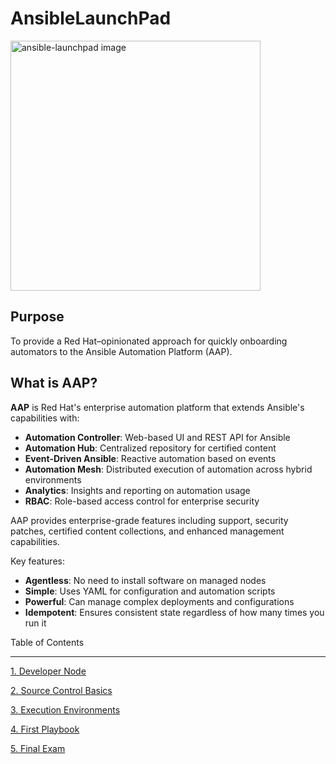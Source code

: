 # AnsibleLaunchPad

<img src="images/ansible-launchpad.png" alt="ansible-launchpad image" width="400" height="400">

## Purpose

To provide a Red Hat–opinionated approach for quickly onboarding automators to the Ansible Automation Platform (AAP).

## What is AAP?

**AAP** is Red Hat's enterprise automation platform that extends Ansible's capabilities with:

- **Automation Controller**: Web-based UI and REST API for Ansible
- **Automation Hub**: Centralized repository for certified content
- **Event-Driven Ansible**: Reactive automation based on events
- **Automation Mesh**: Distributed execution of automation across hybrid environments
- **Analytics**: Insights and reporting on automation usage
- **RBAC**: Role-based access control for enterprise security

AAP provides enterprise-grade features including support, security patches, certified content collections, and enhanced management capabilities.

Key features:
- **Agentless**: No need to install software on managed nodes
- **Simple**: Uses YAML for configuration and automation scripts
- **Powerful**: Can manage complex deployments and configurations
- **Idempotent**: Ensures consistent state regardless of how many times you run it

Table of Contents

--------------------

[1. Developer Node](modules/developer-node-setup/)

[2. Source Control Basics](modules/source-control/)

[3. Execution Environments](modules/ee/)

[4. First Playbook](modules/first-playbook/)

[5. Final Exam](modules/final/)
